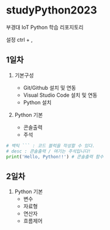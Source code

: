 # studyPython2023
부경대 IoT Python 학습 리포지토리

설정 ctrl + ,

## 1일차
1. 기본구성
    - Git/Github 설치 및 연동
    - Visual Studio Code 설치 및 연동
    - Python 설치

2. Python 기본
    - 콘솔출력
    - 주석

```Python
# 백틱 ``` : 코드 블럭을 작성할 수 있다.
# desc : 콘솔출력 / 여기는 주석입니다!
print('Hello, Python!!') # 콘솔출력 함수
```

## 2일차 
1. Python 기본
    - 변수
    - 자료형
    - 연산자
    - 흐름제어